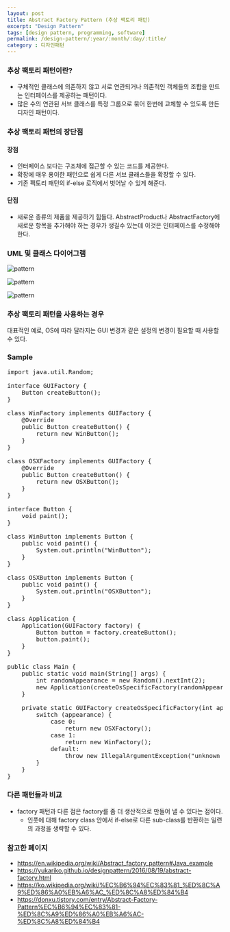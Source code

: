 ```yaml
---
layout: post
title: Abstract Factory Pattern (추상 팩토리 패턴)
excerpt: "Design Pattern"
tags: [design pattern, programming, software]
permalink: /design-pattern/:year/:month/:day/:title/
category : 디자인패턴
---
```


### 추상 팩토리 패턴이란?
- 구체적인 클래스에 의존하지 않고 서로 연관되거나 의존적인 객체들의 조합을 만드는 인터페이스를 제공하는 패턴이다.
- 많은 수의 연관된 서브 클래스를 특정 그룹으로 묶어 한번에 교체할 수 있도록 만든 디자인 패턴이다.

### 추상 팩토리 패턴의 장단점
#### 장점
- 인터페이스 보다는 구조체에 접근할 수 있는 코드를 제공한다.
- 확장에 매우 용이한 패턴으로 쉽게 다른 서브 클래스들을 확장할 수 있다.
- 기존 팩토리 패턴의 if-else 로직에서 벗어날 수 있게 해준다.

#### 단점
- 새로운 종류의 제품을 제공하기 힘들다. AbstractProduct나 AbstractFactory에 새로운 항목을 추가해야 하는 경우가 생길수 있는데 이것은 인터페이스를 수정해야 한다.

### UML 및 클래스 다이어그램

![pattern](https://upload.wikimedia.org/wikipedia/commons/a/aa/W3sDesign_Abstract_Factory_Design_Pattern_UML.jpg)

![pattern](https://upload.wikimedia.org/wikipedia/commons/thumb/a/a7/Abstract_factory.svg/517px-Abstract_factory.svg.png)

![pattern](https://upload.wikimedia.org/wikipedia/commons/thumb/9/9d/Abstract_factory_UML.svg/677px-Abstract_factory_UML.svg.png)

### 추상 팩토리 패턴을 사용하는 경우
대표적인 예로, OS에 따라 달라지는 GUI 변경과 같은 설정의 변경이 필요할 때 사용할 수 있다.

### Sample
<pre class="prettyprint">
import java.util.Random;

interface GUIFactory {
    Button createButton();
}

class WinFactory implements GUIFactory {
    @Override
    public Button createButton() {
        return new WinButton();
    }
}

class OSXFactory implements GUIFactory {
    @Override
    public Button createButton() {
        return new OSXButton();
    }
}

interface Button {
    void paint();
}

class WinButton implements Button {
    public void paint() {
        System.out.println("WinButton");
    }
}

class OSXButton implements Button {
    public void paint() {
        System.out.println("OSXButton");
    }
}

class Application {
    Application(GUIFactory factory) {
        Button button = factory.createButton();
        button.paint();
    }
}

public class Main {
    public static void main(String[] args) {
        int randomAppearance = new Random().nextInt(2);
        new Application(createOsSpecificFactory(randomAppearance));
    }

    private static GUIFactory createOsSpecificFactory(int appearance) {
        switch (appearance) {
            case 0:
                return new OSXFactory();
            case 1:
                return new WinFactory();
            default:
                throw new IllegalArgumentException("unknown " + appearance);
        }
    }
}
</pre>

### 다른 패턴들과 비교
- factory 패턴과 다른 점은 factory를 좀 더 생산적으로 만들어 낼 수 있다는 점이다.
  - 인풋에 대해 factory class 안에서 if-else로 다른 sub-class를 반환하는 일련의 과정을 생략할 수 있다.

### 참고한 페이지
- https://en.wikipedia.org/wiki/Abstract_factory_pattern#Java_example  
- https://yukariko.github.io/designpattern/2016/08/19/abstract-factory.html  
- https://ko.wikipedia.org/wiki/%EC%B6%94%EC%83%81_%ED%8C%A9%ED%86%A0%EB%A6%AC_%ED%8C%A8%ED%84%B4  
- https://donxu.tistory.com/entry/Abstract-Factory-Pattern%EC%B6%94%EC%83%81-%ED%8C%A9%ED%86%A0%EB%A6%AC-%ED%8C%A8%ED%84%B4  